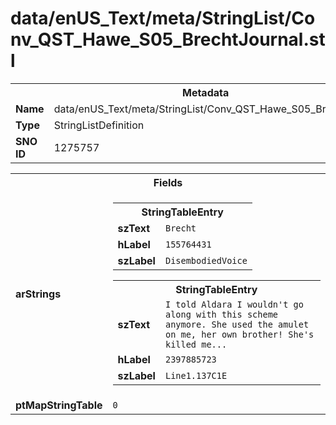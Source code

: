 <h1>data/enUS_Text/meta/StringList/Conv_QST_Hawe_S05_BrechtJournal.stl</h1><table><tr><th colspan="100%">Metadata</th></tr><tr><td><b>Name</b></td><td>data/enUS_Text/meta/StringList/Conv_QST_Hawe_S05_BrechtJournal.stl</td></tr><tr><td><b>Type</b></td><td>StringListDefinition</td></tr><tr><td><b>SNO ID</b></td><td>1275757</td></tr></table>

<table><tr><th colspan="100%">Fields</th></tr><tr><td><b>arStrings</b></td><td><table><tr><th colspan="100%">StringTableEntry</th></tr><tr><td><b>szText</b></td><td><code>Brecht</code></td></tr><tr><td><b>hLabel</b></td><td><code>155764431</code></td></tr><tr><td><b>szLabel</b></td><td><code>DisembodiedVoice</code></td></tr></table>


<table><tr><th colspan="100%">StringTableEntry</th></tr><tr><td><b>szText</b></td><td><code>I told Aldara I wouldn't go along with this scheme anymore. She used the amulet on me, her own brother! She's killed me...</code></td></tr><tr><td><b>hLabel</b></td><td><code>2397885723</code></td></tr><tr><td><b>szLabel</b></td><td><code>Line1.137C1E</code></td></tr></table>


</td></tr><tr><td><b>ptMapStringTable</b></td><td><code>0</code></td></tr></table>

